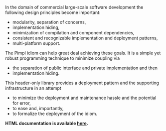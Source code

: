In the domain of commercial large-scale software development the following design principles become important:

* modularity, separation of concerns,
* implementation hiding,
* minimization of compilation and component dependencies, 
* consistent and recognizable implementation and deployment patterns, 
* multi-platform support.

The Pimpl idiom can help great deal achieving these goals. It is a simple yet robust programming technique to minimize coupling via 

* the separation of public interface and private implementation and then 
* implementation hiding. 

This header-only library provides a deployment pattern and the supporting infrastructure in an attempt

* to minimize the deployment and maintenance hassle and the potential for error,
* to ease and, importantly,
* to formalize the deployment of the idiom.

**HTML documentation is available [here](http://yet-another-user.github.io/pimpl).**
